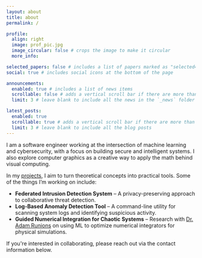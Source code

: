 ```yaml
---
layout: about
title: about
permalink: /

profile:
  align: right
  image: prof_pic.jpg
  image_circular: false # crops the image to make it circular
  more_info: 

selected_papers: false # includes a list of papers marked as "selected={true}"
social: true # includes social icons at the bottom of the page

announcements:
  enabled: true # includes a list of news items
  scrollable: false # adds a vertical scroll bar if there are more than 3 news items
  limit: 3 # leave blank to include all the news in the `_news` folder

latest_posts:
  enabled: true
  scrollable: true # adds a vertical scroll bar if there are more than 3 new posts items
  limit: 3 # leave blank to include all the blog posts
---
```


I am a software engineer working at the intersection of machine learning and cybersecurity, with a focus on building secure and intelligent systems. I also explore computer graphics as a creative way to apply the math behind visual computing.

In my [projects](/projects), I aim to turn theoretical concepts into practical tools. Some of the things I’m working on include:

- **Federated Intrusion Detection System** – A privacy-preserving approach to collaborative threat detection.  
- **Log-Based Anomaly Detection Tool** – A command-line utility for scanning system logs and identifying suspicious activity.  
- **Guided Numerical Integration for Chaotic Systems** – Research with [Dr. Adam Runions](https://scholar.google.com/citations?user=LvaJVncAAAAJ&hl=en) on using ML to optimize numerical integrators for physical simulations.

If you're interested in collaborating, please reach out via the contact information below.

